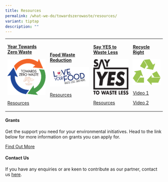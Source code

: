 ```yaml
---
title: Resources
permalink: /what-we-do/towardszerowaste/resources/
variant: tiptap
description: ""
---
```

<table style="minWidth: 100px">
<colgroup>
<col>
<col>
<col>
<col>
</colgroup>
<tbody>
<tr>
<td rowspan="1" colspan="1">
<p><strong><a href="https://www.towardszerowaste.sg/" rel="noopener noreferrer nofollow" target="_blank">Year Towards Zero Waste</a></strong>
</p>
<div class="isomer-image-wrapper">
<img style="width: 100%" height="auto" width="100%" alt="Ytzw" src="/images/Towards Zero Waste/ytzw_tmb_ze_250_250.png">
</div>
<p><a href="https://www.towardszerowaste.sg/resources/" rel="noopener noreferrer nofollow" target="_blank">Resources</a>
</p>
</td>
<td rowspan="1" colspan="1">
<p><strong><a href="https://www.cgs.gov.sg/what-we-do/towardszerowaste/food-waste-reduction" rel="noopener noreferrer nofollow" target="_blank">Food Waste Reduction</a></strong>
</p>
<div class="isomer-image-wrapper">
<img style="width: 100%" height="auto" width="100%" alt="LYF" src="/images/Towards Zero Waste/lyf_tmb_ze_250_250.png">
</div>
<p></p>
<p></p>
<p><a href="https://www.towardszerowaste.sg/resources/" rel="noopener noreferrer nofollow" target="_blank">Resources</a>
</p>
</td>
<td rowspan="1" colspan="1">
<p><strong><a href="https://www.cgs.gov.sg/what-we-do/towardszerowaste/sayyes" rel="noopener noreferrer nofollow" target="_blank">Say YES to Waste Less</a></strong>
</p>
<div class="isomer-image-wrapper">
<img style="width: 100%" height="auto" width="100%" alt="SYTWL" src="/images/Towards Zero Waste/sytwl_tmb_ze_250_250.png">
</div>
<p><a href="https://www.towardszerowaste.sg/resources/" rel="noopener noreferrer nofollow" target="_blank">Resources</a>
</p>
</td>
<td rowspan="1" colspan="1">
<p><strong><a href="https://www.towardszerowaste.sg/" rel="noopener noreferrer nofollow" target="_blank">Recycle Right</a></strong>
</p>
<div class="isomer-image-wrapper">
<img style="width: 100%" height="auto" width="100%" alt="3Rs" src="/images/Towards Zero Waste/3rs_tmb_ze_250_250.png">
</div>
<p><a href="https://www.towardszerowaste.sg/resources/videos/denise-keller-recycling-right" rel="noopener noreferrer nofollow" target="_blank">Video 1</a>
</p>
<p></p>
<p><a href="https://www.towardszerowaste.sg/resources/videos/denise-keller-recycling-right-blue-bin" rel="noopener noreferrer nofollow" target="_blank">Video 2</a>
</p>
</td>
</tr>
</tbody>
</table>
<h4>Grants</h4>
<p>Get the support you need for your environmental initiatives. Head to the
link below for more information on grants you can apply for.</p>
<p><a href="https://www.nea.gov.sg/programmes-grants/grants-and-awards" rel="noopener noreferrer nofollow" target="_blank">Find Out More</a>
</p>
<h4>Contact Us</h4>
<p>If you have any enquiries or are keen to contribute as our partner, contact
us <a href="https://www.nea.gov.sg/corporate-functions/feedback" rel="noopener noreferrer nofollow" target="_blank">here</a>.</p>